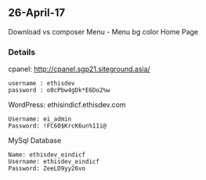 ## 26-April-17
Download vs composer
Menu
    - Menu bg color
Home Page



### Details

cpanel: http://cpanel.sgp21.siteground.asia/
```
username : ethisdev
password : o0cPbw4gDk*E6Do2%w
```

WordPress: ethisindicf.ethisdev.com
```
Username: ei_admin
Password: !FC60$KrcK6un%11i@
```

MySql Database
```
Name: ethisdev_eindicf
Username: ethisdev_eindicf
Password: ZeeLD9yy26vo
```
